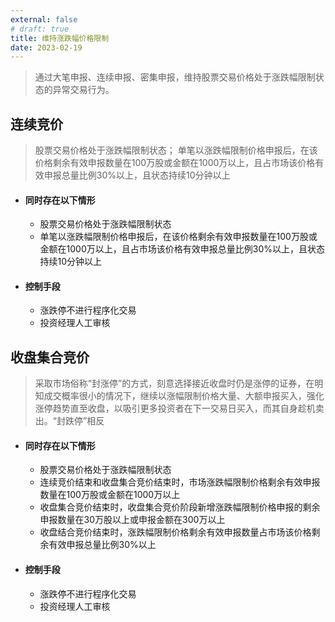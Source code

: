 ```yaml
---
external: false
# draft: true
title: 维持涨跌幅价格限制
date: 2023-02-19
---
```


> 通过大笔申报、连续申报、密集申报，维持股票交易价格处于涨跌幅限制状态的异常交易行为。

## 连续竞价

>股票交易价格处于涨跌幅限制状态；
>单笔以涨跌幅限制价格申报后，在该价格剩余有效申报数量在100万股或金额在1000万以上，且占市场该价格有效申报总量比例30%以上，且状态持续10分钟以上

- #### 同时存在以下情形
  - 股票交易价格处于涨跌幅限制状态
  - 单笔以涨跌幅限制价格申报后，在该价格剩余有效申报数量在100万股或金额在1000万以上，且占市场该价格有效申报总量比例30%以上，且状态持续10分钟以上
- #### 控制手段
  - 涨跌停不进行程序化交易
  - 投资经理人工审核

## 收盘集合竞价

> 采取市场俗称“封涨停”的方式，刻意选择接近收盘时仍是涨停的证券，在明知成交概率很小的情况下，继续以涨幅限制价格大量、大额申报买入，强化涨停趋势直至收盘，以吸引更多投资者在下一交易日买入，而其自身趁机卖出。“封跌停”相反

- #### 同时存在以下情形
  - 股票交易价格处于涨跌幅限制状态
  - 连续竞价结束和收盘集合竞价结束时，市场涨跌幅限制价格剩余有效申报数量在100万股或金额在1000万以上
  - 收盘集合竞价结束时，收盘集合竞价阶段新增涨跌幅限制价格申报的剩余申报数量在30万股以上或申报金额在300万以上
  - 收盘结合竞价结束时，涨跌幅限制价格剩余有效申报数量占市场该价格剩余有效申报总量比例30%以上
- #### 控制手段
  - 涨跌停不进行程序化交易
  - 投资经理人工审核